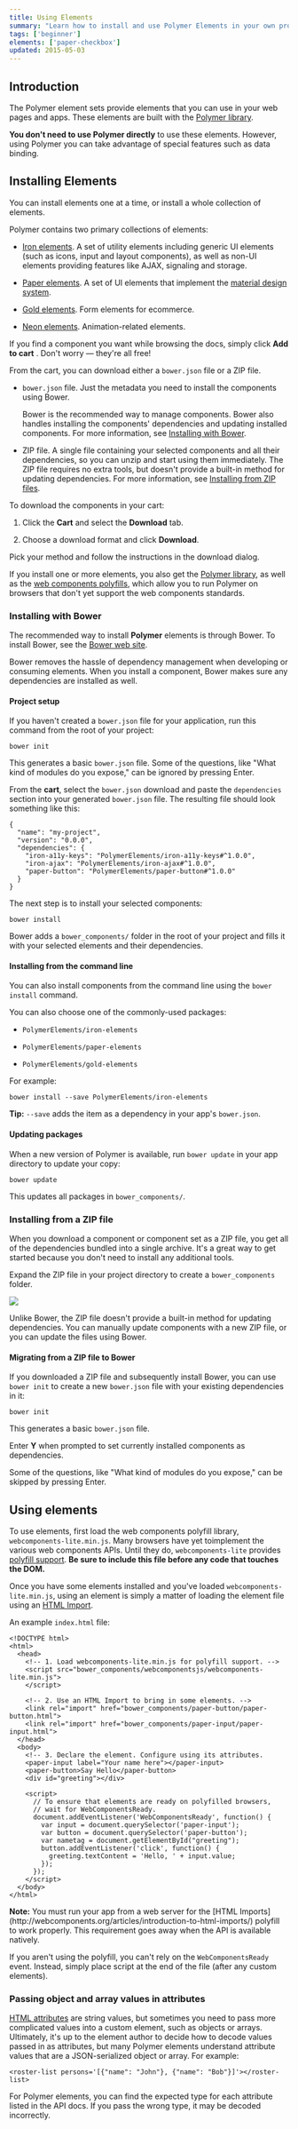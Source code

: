 ```yaml
---
title: Using Elements
summary: "Learn how to install and use Polymer Elements in your own projects."
tags: ['beginner']
elements: ['paper-checkbox']
updated: 2015-05-03
---
```



## Introduction

The Polymer element sets provide elements that you can use in your web pages 
and apps. These elements are built with the [Polymer library](https://www.polymer-project.org).

**You don't need to use Polymer directly** to use these elements.
However, using Polymer you can take advantage of special
features such as data binding.

## Installing Elements

You can install elements one at a time, or install a whole collection of elements.

Polymer contains two primary collections of elements:

-   [Iron elements](/browse?package=iron-elements). A set of utility
    elements including generic UI elements (such as icons, input and layout
    components), as well as non-UI elements providing features like AJAX, signaling and storage.

-   [Paper elements](/browse?package=paper-elements). A set of UI elements that implement the
    [material design system](http://www.google.com/design/spec/material-design/).

-   [Gold elements](/browse?package=gold-elements). Form elements for ecommerce.

-   [Neon elements](/browse?package=neon-elements). Animation-related elements.


If you find a component you want while browsing the docs, simply click **Add to cart** 
<iron-icon class="inline-icon" icon="add-shopping-cart"></iron-icon>.
Don't worry — they're all free!

From the cart, you can download either a `bower.json` file or a ZIP file.

*   `bower.json` file. Just the metadata you need to install the components using
    Bower.
    
    Bower is the recommended way to manage components. Bower also handles installing
    the components' dependencies and updating installed components. For more information, 
    see [Installing with Bower](#installing-with-bower).

*   ZIP file. A single file containing your selected components and all their dependencies, 
    so you can unzip and start using them immediately. The ZIP file requires no extra tools, 
    but doesn't provide a built-in method for updating dependencies. For more information, see
    [Installing from ZIP files](#installing-from-zip-files).

To download the components in your cart:

1.  Click the **Cart** <iron-icon class="inline-icon" icon="shopping-cart"></iron-icon> 
    and select the **Download** tab.

2.  Choose a download format and click **Download**.

Pick your method and follow the instructions in the download dialog.

If you install one or more elements, you also get the
[Polymer library](https://www.polymer-project.org), as well as the [web components polyfills](http://webcomponents.org/polyfills/),
which allow you to run Polymer on browsers that don't yet support
the web components standards.

### Installing with Bower

The recommended way to install **Polymer** elements
is through Bower. To install Bower, see the [Bower web site](http://bower.io/).

Bower removes the hassle of dependency management when developing or consuming
elements. When you install a component, Bower makes sure any dependencies are
installed as well.

#### Project setup

If you haven't created a `bower.json` file for your application, run this
command from the root of your project:

    bower init

This generates a basic `bower.json` file. Some of the questions, like
"What kind of modules do you expose," can be ignored by pressing Enter.

From the **cart**, select the `bower.json` download and paste the 
`dependencies` section into your generated `bower.json` file. The resulting
file should look something like this:

```
{
  "name": "my-project",
  "version": "0.0.0",
  "dependencies": {
    "iron-a11y-keys": "PolymerElements/iron-a11y-keys#^1.0.0",
    "iron-ajax": "PolymerElements/iron-ajax#^1.0.0",
    "paper-button": "PolymerElements/paper-button#^1.0.0"
  }
}
```

The next step is to install your selected components:

    bower install

Bower adds a `bower_components/` folder in the root of your project and
fills it with your selected elements and their dependencies.


#### Installing from the command line

You can also install components from the command line using the `bower install` command.

You can also choose one of the commonly-used packages:

-   `PolymerElements/iron-elements`

-   `PolymerElements/paper-elements`

-   `PolymerElements/gold-elements`

For example:

    bower install --save PolymerElements/iron-elements

<aside>
<b>Tip:</b> <code>--save</code> adds the item as a dependency in your app's <code>bower.json</code>.
</aside>


#### Updating packages

When a new version of Polymer is available, run `bower update`
in your app directory to update your copy:

    bower update

This updates all packages in `bower_components/`.

### Installing from a ZIP file

When you download a component or component set as a ZIP file, you get all of
the dependencies bundled into a single archive. It's a great way to get
started because you don't need to install any additional tools.

Expand the ZIP file in your project directory to create a `bower_components` folder.

![](assets/zip-file-contents.png)

Unlike Bower, the ZIP file doesn't provide a built-in method
for updating dependencies. You can manually update components with a new ZIP
file, or you can update the files using Bower.

#### Migrating from a ZIP file to Bower

If you downloaded a ZIP file and subsequently install Bower, you can
use `bower init` to create a new `bower.json` file with your existing
dependencies in it:

    bower init

This generates a basic `bower.json` file. 

Enter **Y** when prompted to set currently installed components as dependencies.

Some of the questions, like "What kind of modules do you expose," can be skipped 
by pressing Enter.


## Using elements

To use elements, first load the web components polyfill library, `webcomponents-lite.min.js`. 
Many browsers have yet toimplement the various web components APIs. Until they do, `webcomponents-lite`
provides [polyfill support](http://webcomponents.org/polyfills/). **Be sure to include
this file before any code that touches the DOM.**

Once you have some elements installed and you've loaded `webcomponents-lite.min.js`,
using an element is simply a matter of loading the element file using an
[HTML Import](http://webcomponents.org/articles/introduction-to-html-imports/).

An example `index.html` file:

    <!DOCTYPE html>
    <html>
      <head>
        <!-- 1. Load webcomponents-lite.min.js for polyfill support. -->
        <script src="bower_components/webcomponentsjs/webcomponents-lite.min.js">
        </script>

        <!-- 2. Use an HTML Import to bring in some elements. -->
        <link rel="import" href="bower_components/paper-button/paper-button.html">
        <link rel="import" href="bower_components/paper-input/paper-input.html">
      </head>
      <body>
        <!-- 3. Declare the element. Configure using its attributes.
        <paper-input label="Your name here"></paper-input>
        <paper-button>Say Hello</paper-button>
        <div id="greeting"></div>

        <script>
          // To ensure that elements are ready on polyfilled browsers, 
          // wait for WebComponentsReady. 
          document.addEventListener('WebComponentsReady', function() {
            var input = document.querySelector('paper-input');
            var button = document.querySelector('paper-button');
            var nametag = document.getElementById("greeting");
            button.addEventListener('click', function() {
              greeting.textContent = 'Hello, ' + input.value;
            });
          });
        </script>
      </body>
    </html>

<aside>
<b>Note:</b> You must run your app from a web server for the [HTML Imports](http://webcomponents.org/articles/introduction-to-html-imports/)
polyfill to work properly. This requirement goes away when the API is available natively.
</aside>


If you aren't using the polyfill, you can't rely on the `WebComponentsReady` event. Instead, 
simply place script at the end of the file (after any custom elements).

###  Passing object and array values in attributes

[HTML attributes](https://developer.mozilla.org/en-US/docs/Web/HTML/Attributes) are string values, but sometimes you need to pass more complicated values into a custom element, such as objects or arrays. Ultimately, it's up to the element author to decide how to decode values passed in as attributes, but many Polymer elements understand attribute values that are a JSON-serialized object or array. For example:

    <roster-list persons='[{"name": "John"}, {"name": "Bob"}]'></roster-list>

For Polymer elements, you can find the expected type for each attribute listed in the API docs. If you pass the wrong type, it may be decoded incorrectly.

<!-- 
## Next steps

Now that you've got the basic idea of using and installing elements, it's time to start
building something!

In the next section we'll cover using the Core layout elements
to structure an application's layout.  Continue on to:

<p>
<a href="../elements/layout-elements.html">
  <paper-button raised><core-icon icon="arrow-forward" ></core-icon>Layout elements</paper-button>
</a>
</p>

To learn about building your own elements using the Polymer library, see
[Polymer in 10 minutes](creatingelements.html).

If you'd rather browse the existing elements, check out the
<a href="../elements/core-elements.html">Polymer Core elements</a>
and <a href="../elements/paper-elements.html">Paper elements</a> catalogs.
-->

